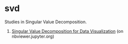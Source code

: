 # svd
Studies in Singular Value Decomposition.

1. [Singular Value Decomposition for Data Visualization](https://nbviewer.jupyter.org/github/buruzaemon/svd/blob/master/01_SVD_visualizing_data.ipynb) (on nbviewer.jupyter.org)


